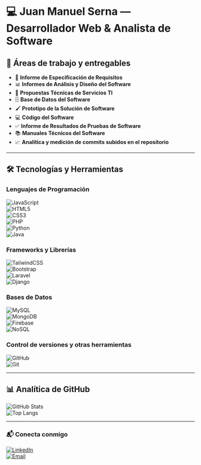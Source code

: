 # 💻 Juan Manuel Serna — Desarrollador Web & Analista de Software  

## 📄 Áreas de trabajo y entregables  
- 📑 **Informe de Especificación de Requisitos**  
- 📊 **Informes de Análisis y Diseño del Software**  
- 📌 **Propuestas Técnicas de Servicios TI**  
- 🗄 **Base de Datos del Software**  
- 🖌 **Prototipo de la Solución de Software**  
- 💻 **Código del Software**  
- ✅ **Informe de Resultados de Pruebas de Software**  
- 📚 **Manuales Técnicos del Software**  
- 📈 **Analítica y medición de commits subidos en el repositorio**  

---

## 🛠 Tecnologías y Herramientas  

### Lenguajes de Programación  
![JavaScript](https://img.shields.io/badge/JavaScript-F7DF1E?style=for-the-badge&logo=javascript&logoColor=black)  
![HTML5](https://img.shields.io/badge/HTML5-E34F26?style=for-the-badge&logo=html5&logoColor=white)  
![CSS3](https://img.shields.io/badge/CSS3-1572B6?style=for-the-badge&logo=css3&logoColor=white)  
![PHP](https://img.shields.io/badge/PHP-777BB4?style=for-the-badge&logo=php&logoColor=white)  
![Python](https://img.shields.io/badge/Python-3776AB?style=for-the-badge&logo=python&logoColor=white)  
![Java](https://img.shields.io/badge/Java-007396?style=for-the-badge&logo=java&logoColor=white)  

### Frameworks y Librerías  
![TailwindCSS](https://img.shields.io/badge/Tailwind_CSS-38B2AC?style=for-the-badge&logo=tailwind-css&logoColor=white)  
![Bootstrap](https://img.shields.io/badge/Bootstrap-563D7C?style=for-the-badge&logo=bootstrap&logoColor=white)  
![Laravel](https://img.shields.io/badge/Laravel_11-FF2D20?style=for-the-badge&logo=laravel&logoColor=white)  
![Django](https://img.shields.io/badge/Django-092E20?style=for-the-badge&logo=django&logoColor=white)  

### Bases de Datos  
![MySQL](https://img.shields.io/badge/MySQL-4479A1?style=for-the-badge&logo=mysql&logoColor=white)  
![MongoDB](https://img.shields.io/badge/MongoDB-47A248?style=for-the-badge&logo=mongodb&logoColor=white)  
![Firebase](https://img.shields.io/badge/Firebase-FFCA28?style=for-the-badge&logo=firebase&logoColor=black)  
![NoSQL](https://img.shields.io/badge/NoSQL-FF6600?style=for-the-badge&logo=databricks&logoColor=white)  

### Control de versiones y otras herramientas  
![GitHub](https://img.shields.io/badge/GitHub-181717?style=for-the-badge&logo=github&logoColor=white)  
![Git](https://img.shields.io/badge/Git-F05032?style=for-the-badge&logo=git&logoColor=white)  

---

## 📊 Analítica de GitHub  
![GitHub Stats](https://github-readme-stats.vercel.app/api?username=JJ22serna&show_icons=true&theme=radical)  
![Top Langs](https://github-readme-stats.vercel.app/api/top-langs/?username=JJ22serna&layout=compact&theme=radical)  

---

### 📬 Conecta conmigo  
[![LinkedIn](https://img.shields.io/badge/LinkedIn-0A66C2?style=for-the-badge&logo=linkedin&logoColor=white)](https://www.linkedin.com/)  
[![Email](https://img.shields.io/badge/Email-D14836?style=for-the-badge&logo=gmail&logoColor=white)](mailto:tuemail@gmail.com)  
